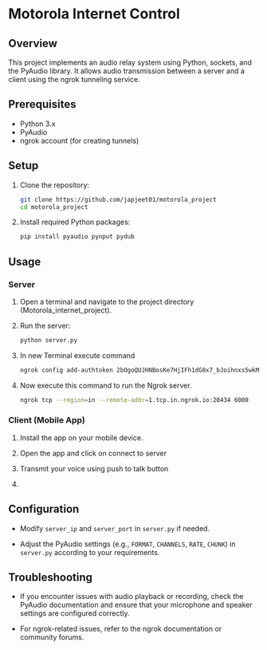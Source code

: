 # Motorola Internet Control

## Overview

This project implements an audio relay system using Python, sockets, and the PyAudio library. It allows audio transmission between a server and a client using the ngrok tunneling service.

## Prerequisites

- Python 3.x
- PyAudio
- ngrok account (for creating tunnels)

## Setup

1. Clone the repository:

    ```bash
    git clone https://github.com/japjeet01/motorola_project
    cd motorola_project
    ```

2. Install required Python packages:

    ```bash
    pip install pyaudio pynput pydub
    ```


## Usage

### Server

1. Open a terminal and navigate to the project directory (Motorola_internet_project).

2. Run the server:

    ```bash
    python server.py
    ```
3. In new Terminal execute command
   
    ```bash
    ngrok config add-authtoken 2bOgoQUJHNBosKe7HjIFh1dG8x7_bJoihnxs5wkMPTBMeg8v 
    ```
4. Now execute this command to run the Ngrok server.
  
    ```bash
    ngrok tcp --region=in --remote-addr=1.tcp.in.ngrok.io:20434 6000 
    ```


### Client (Mobile App)

1. Install the  app on your mobile device.

2. Open the app and click on connect to server

3. Transmit your voice using push to talk button

4. 


## Configuration

- Modify `server_ip` and `server_port` in `server.py` if needed.

- Adjust the PyAudio settings (e.g., `FORMAT`, `CHANNELS`, `RATE`, `CHUNK`) in `server.py` according to your requirements.

## Troubleshooting

- If you encounter issues with audio playback or recording, check the PyAudio documentation and ensure that your microphone and speaker settings are configured correctly.

- For ngrok-related issues, refer to the ngrok documentation or community forums.

